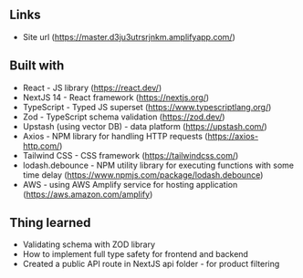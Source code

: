 ## Links

- Site url (https://master.d3ju3utrsrjnkm.amplifyapp.com/)

## Built with

- React - JS library (https://react.dev/)
- NextJS 14 - React framework (https://nextjs.org/)
- TypeScript - Typed JS superset (https://www.typescriptlang.org/)
- Zod - TypeScript schema validation (https://zod.dev/)
- Upstash (using vector DB) - data platform (https://upstash.com/)
- Axios - NPM library for handling HTTP requests (https://axios-http.com/)
- Tailwind CSS - CSS framework (https://tailwindcss.com/)
- lodash.debounce - NPM utility library for executing functions with some time delay (https://www.npmjs.com/package/lodash.debounce)
- AWS - using AWS Amplify service for hosting application (https://aws.amazon.com/amplify)

## Thing learned

- Validating schema with ZOD library
- How to implement full type safety for frontend and backend
- Created a public API route in NextJS api folder - for product filtering
